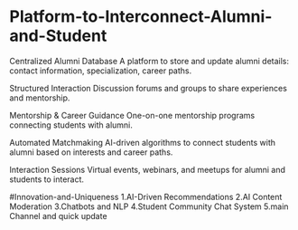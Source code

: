 # Platform-to-Interconnect-Alumni-and-Student
Centralized Alumni Database
A platform to store and update alumni details: contact information, specialization, career paths.

Structured Interaction
Discussion forums and groups to share experiences and mentorship.

Mentorship & Career Guidance
One-on-one mentorship programs connecting students with alumni.

Automated Matchmaking
AI-driven algorithms to connect students with alumni based on interests and career paths.

Interaction Sessions
Virtual events, webinars, and meetups for alumni and students to interact.

 #Innovation-and-Uniqueness
1.AI-Driven Recommendations
2.AI Content Moderation
3.Chatbots and NLP
4.Student Community Chat System
5.main Channel and quick update




